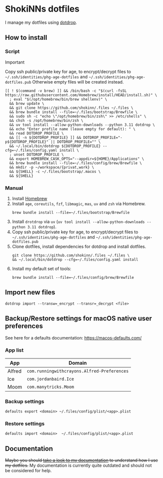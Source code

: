 # ShokiNNs dotfiles

I manage my dotfiles using [dotdrop](https://github.com/deadc0de6/dotdrop).

## How to install

### Script

> [!IMPORTANT]  
> Copy ssh public/private key for age, to encrypt/decrypt files to `~/.ssh/identities/phg-age-dotfiles` and `~/.ssh/identities/phg-age-dotfiles.pub`
> Otherwise empty files will be created instead.

```shell
[[ ! $(command -v brew) ]] && /bin/bash -c "$(curl -fsSL https://raw.githubusercontent.com/Homebrew/install/HEAD/install.sh)" \
  ; eval "$(/opt/homebrew/bin/brew shellenv)" \
  && brew update \
  && git clone https://github.com/shokinn/.files ~/.files \
  && brew bundle install --file=~/.files/bootstrap/Brewfile \
  && sudo sh -c "echo \"/opt/homebrew/bin/zsh\" >> /etc/shells" \
  && chsh -s /opt/homebrew/bin/zsh \
  && uv tool install --allow-python-downloads --python 3.11 dotdrop \
  && echo "Enter profile name (leave empty for default): " \
  && read DOTDROP_PROFILE \
  && [[ -n ${DOTDROP_PROFILE} ]] && DOTDROP_PROFILE="-p${DOTDROP_PROFILE}" || DOTDROP_PROFILE="" \
  && ~/.local/bin/dotdrop ${DOTDROP_PROFILE} --cfg=~/.files/config.yaml install \
  ; unset DOTDROP_PROFILE \
  && export HOMEBREW_CASK_OPTS="--appdir=${HOME}/Applications" \
  && brew bundle install --file=~/.files/config/brew/Brewfile \
  && mkdir -p ~/workspace/{privat,work} \
  && ${SHELL} -c ~/.files/bootstrap/.macos \
  && ${SHELL}
```

### Manual

1. Install [Homebrew](https://brew.sh/)
2. Install `age`, `coreutils`, `fzf`, `libmagic`, `mas`, `uv` and `zsh` via Homebrew.  
   ```shell
   brew bundle install --file=~/.files/bootstrap/Brewfile
   ```
3. Install `drotdrop` via `uv` (`uv tool install --allow-python-downloads --python 3.11 dotdrop`).
4. Copy ssh public/private key for age, to encrypt/decrypt files to `~/.ssh/identities/phg-age-dotfiles` and `~/.ssh/identities/phg-age-dotfiles.pub`
5. Clone dotfiles, install dependencies for dotdrop and install dotfiles.  
   ```shell
   git clone https://github.com/shokinn/.files ~/.files \
   && ~/.local/bin/dotdrop --cfg=~/.files/config.yaml install
   ```
6. Install my default set of tools:  
   ```shell
   brew bundle install --file=~/.files/config/brew/Brewfile
   ```

## Import new files

```shell
dotdrop import --transw=_encrypt --transr=_decrypt <file>
```

## Backup/Restore settings for macOS native user preferences

See here for a defaults documentation: <https://macos-defaults.com/>

### App list

| App    | Domain                                      |
| ------ | ------------------------------------------- |
| Alfred | `com.runningwithcrayons.Alfred-Preferences` |
| Ice    | `com.jordanbaird.Ice`                       |
| Moom   | `com.manytricks.Moom`                       |

### Backup settings

```shell
defaults export <domain> ~/.files/config/plist/<app>.plist
```

### Restore settings

```shell
defaults import <domain>  ~/.files/config/plist/<app>.plist
```

## Documentation

~~Maybe you should [take a look to my documentation](https://docs.pphg.tech/) to understand how I use my dotfiles.~~
My documentation is currently quite outdated and should not be considered for help.
